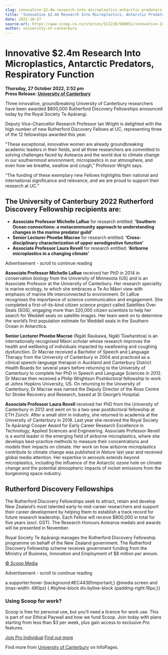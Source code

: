 ```yaml
---
slug: innovative-$2-4m-research-into-microplastics-antarctic-predators-respiratory-function
title: "Innovative $2.4m Research Into Microplastics, Antarctic Predators, Respiratory Function"
date: 2022-10-27
source-url: https://www.scoop.co.nz/stories/SC2210/S00051/innovative-24m-research-into-microplastics-antarctic-predators-respiratory-function.htm
author: university-of-canterbury
---
```

Innovative $2.4m Research Into Microplastics, Antarctic Predators, Respiratory Function
=======================================================================================

**Thursday, 27 October 2022, 2:52 pm**  
**Press Release: [University of Canterbury](https://info.scoop.co.nz/University_of_Canterbury)**

Three innovative, groundbreaking University of Canterbury researchers have been awarded $800,000 Rutherford Discovery Fellowships announced today by the Royal Society Te Apārangi.

Deputy Vice-Chancellor Research Professor Ian Wright is delighted with the high number of new Rutherford Discovery Fellows at UC, representing three of the 12 fellowships awarded this year.

“These exceptional, innovative women are already groundbreaking academic leaders in their fields, and all three researchers are committed to solving challenges faced by Aotearoa and the world due to climate change in our southernmost environment, microplastics in our atmosphere, and even how we breathe, swallow and cough,” Professor Wright says.

“The funding of these exemplary new Fellows highlights their national and international significance and relevance, and we are proud to support their research at UC.”

The University of Canterbury 2022 Rutherford Discovery Fellowship recipients are:
---------------------------------------------------------------------------------

*   **Associate Professor Michelle LaRue** for research entitled: **‘Southern Ocean connections: a metacommunity approach to understanding changes in the marine predator guild’**
*   **Senior Lecturer Phoebe Macrae** for research entitled: **‘Cross-disciplinary characterization of upper aerodigestive function’**
*   **Associate Professor Laura Revell** for research entitled: **‘Airborne microplastics in a changing climate’**

Advertisement - scroll to continue reading





**Associate Professor Michelle LaRue** received her PhD in 2014 in conservation biology from the University of Minnesota (US) and is an Associate Professor at the University of Canterbury. Her research speciality is marine ecology, to which she embraces a Te Ao Māori view with emphasis of marine life interconnected to environment. Dr LaRue recognises the importance of science communication and engagement. She completed a first-of-its-kind citizen science project called Satellites Over Seals (SOS), engaging more than 320,000 citizen scientists to help her search for Weddell seals on satellite images. Her team went on to determine the world’s first population estimate for Weddell seals in the Southern Ocean in Antarctica.

**Senior Lecturer Phoebe Macrae** (Ngāti Raukawa, Ngāti Tūwharetoa) is an internationally recognised Māori scholar whose research improves the health and wellbeing of individuals impacted by swallowing and coughing dysfunction. Dr Macrae received a Bachelor of Speech and Language Therapy from the University of Canterbury in 2004 and practiced as a clinical speech-language therapist in Auckland and Canterbury District Health Boards for several years before returning to the University of Canterbury to complete her PhD in Speech and Language Sciences in 2012. Dr Macrae then received a Philip Wrightson Postdoctoral fellowship to work at Johns Hopkins University, US. On returning to the University of Canterbury, Dr Macrae was named the Deputy Director of the Rose Centre for Stroke Recovery and Research, based at St George’s Hospital.

**Associate Professor Laura Revell** received her PhD from the University of Canterbury in 2012 and went on to a two-year postdoctoral fellowship at ETH Zürich. After a small stint in industry, she returned to academia at the University of Canterbury in 2018. Last year she received the Royal Society Te Apārangi Cooper Award for Early Career Research Excellence in Technology, Applied Sciences and Engineering. Associate Professor Revell is a world leader in the emerging field of airborne microplastics, where she develops best-practice methods to measure their concentrations and models their impacts on climate. Her work on how airborne microplastics contribute to climate change was published in _Nature_ last year and received global media attention. Her expertise in aerosols extends beyond microplastics, including the influence of the Antarctic ozone hole on climate change and the potential atmospheric impacts of rocket emissions from the burgeoning space industry.

Rutherford Discovery Fellowships
--------------------------------

The Rutherford Discovery Fellowships seek to attract, retain and develop New Zealand’s most talented early-to mid-career researchers and support their career development by helping them to establish a track record for future research leadership. Each Fellow will receive $800,000 in total for five years (excl. GST). The Research Honours Aotearoa medals and awards will be presented in November.

Royal Society Te Apārangi manages the Rutherford Discovery Fellowship programme on behalf of the New Zealand government. The Rutherford Discovery Fellowship scheme receives government funding from the Ministry of Business, Innovation and Employment of $8 million per annum.

[© Scoop Media](http://www.scoop.co.nz/about/terms.html)  

Advertisement - scroll to continue reading



a.supporter:hover {background:#EC4438!important;} @media screen and (max-width: 480px) { #byline-block div.byline-block {padding-right:16px;}}

### Using Scoop for work?

Scoop is free for personal use, but you’ll need a licence for work use. This is part of our Ethical Paywall and how we fund Scoop. Join today with plans starting from less than $3 per week, plus gain access to exclusive _Pro_ features.  
  
[Join Pro Individual](https://pro.scoop.co.nz/Individual/?from=ProIn24) [Find out more](https://pro.scoop.co.nz/using-scoop-for-work/?from=ProIn24)

Find more from [University of Canterbury](https://info.scoop.co.nz/University_of_Canterbury) on InfoPages.